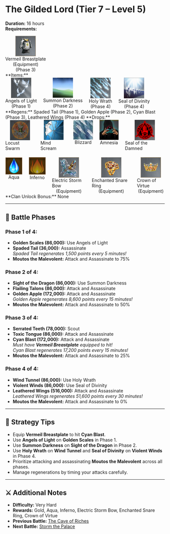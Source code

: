 # The Gilded Lord (Tier 7 – Level 5)

**Duration:** 16 hours  
**Requirements:** 
<div style="display:flex; gap:20px">
  <div style="display:flex; flex-direction:column; align-items:center; width:max-content;">
    <img src="../../../images/equipment/vermeil-breastplate.png" alt="Vermeil Breastplate" width="64" style="cursor:pointer;" onclick="alert('Required for The Gilded Lord!')">
    <div>Vermeil Breastplate</div>
    <div>(Equipment)</div>
    <div>(Phase 3)</div>
  </div>
</div>
**Items:** <div style="display:flex; gap:20px;">
  <div style="display:flex; flex-direction:column; align-items:center; width:max-content;">
    <img src="../../../images/items/angels-of-light.png" alt="Angels of Light" width="64" style="cursor:pointer;" onclick="alert('Spy Defense (3.7M Gold / piece)')">
    <div>Angels of Light</div>
    <div>(Phase 1)</div>
  </div>
  <div style="display:flex; flex-direction:column; align-items:center; width:max-content;">
    <img src="../../../images/items/summon-darkness.png" alt="Summon Darkness" width="64" style="cursor:pointer;" onclick="alert('Spy Attack (12M Gold / piece)')">
    <div>Summon Darkness</div>
    <div>(Phase 2)</div>
  </div>
 <div style="display:flex; flex-direction:column; align-items:center; width:max-content;">
    <img src="../../../images/items/holy-wrath.png" alt="Holy Wrath" width="64" style="cursor:pointer;" onclick="alert('Attack (7.5M Gold / piece)')">
    <div>Holy Wrath</div>
    <div>(Phase 4)</div>
  </div>
  <div style="display:flex; flex-direction:column; align-items:center; width:max-content;">
    <img src="../../../images/items/seal-of-divinity.png" alt="Seal of Divinity" width="64" style="cursor:pointer;" onclick="alert('Defense (6M Gold / piece)')">
    <div>Seal of Divinity</div>
    <div>(Phase 4)</div>
  </div>
</div>
**Regens:** Spaded Tail (Phase 1), Golden Apple (Phase 2), Cyan Blast (Phase 3), Leathered Wings (Phase 4)  
**Drops:** <div style="display:flex; gap:20px; margin-bottom:20px;">
  <div style="display:flex; flex-direction:column; align-items:center; width:max-content;">
    <img src="../../../images/items/locust-swarm.png" alt="Locust Swarm" width="64" style="cursor:pointer;" onclick="alert('Stats: Attack: +25,000,000')">
    <div>Locust Swarm</div>
  </div>
  <div style="display:flex; flex-direction:column; align-items:center; width:max-content;">
    <img src="../../../images/items/mind-scream.png" alt="Mind Scream" width="64" style="cursor:pointer;" onclick="alert('Stats: Spy Attack: +20,000,000')">
    <div>Mind Scream</div>
  </div>
  <div style="display:flex; flex-direction:column; align-items:center; width:max-content;">
    <img src="../../../images/items/blizzard.png" alt="Blizzard" width="64" style="cursor:pointer;" onclick="alert('Stats: Attack: +45,000,000')">
    <div>Blizzard</div>
  </div>
  <div style="display:flex; flex-direction:column; align-items:center; width:max-content;">
    <img src="../../../images/items/amnesia.png" alt="Amnesia" width="64" style="cursor:pointer;" onclick="alert('Stats: Spy Attack: +35,000,000')">
    <div>Amnesia</div>
  </div>
  <div style="display:flex; flex-direction:column; align-items:center; width:max-content;">
    <img src="../../../images/items/seal-of-the-damned.png" alt="Seal of the Damned" width="64" style="cursor:pointer;" onclick="alert('Required for Haunting: The Escape!')">
    <div>Seal of the Damned</div>
  </div>
</div>
<div style="display:flex; gap:20px;">
  <div style="display:flex; flex-direction:column; align-items:center; width:max-content;">
    <img src="../../../images/mage/aqua.png" alt="Aqua" width="64" style="cursor:pointer;" onclick="alert('Used at mage')">
    <div>Aqua</div>
  </div>
  <div style="display:flex; flex-direction:column; align-items:center; width:max-content;">
    <img src="../../../images/mage/inferno.png" alt="Inferno" width="64" style="cursor:pointer;" onclick="alert('Used at mage')">
    <div>Inferno</div>
  </div>
  <div style="display:flex; flex-direction:column; align-items:center; width:max-content;">
    <img src="../../../images/equipment/electric-storm-bow.png" alt="Electric Storm Bow" width="64" style="cursor:pointer;" onclick="alert('Stats: Attack: +14,000,000 / Defense: +7,000,000')">
    <div>Electric Storm Bow</div>
    <div>(Equipment)</div>
  </div>
  <div style="display:flex; flex-direction:column; align-items:center; width:max-content;">
    <img src="../../../images/equipment/enchanted-snare-ring.png" alt="Enchanted Snare Ring" width="64" style="cursor:pointer;" onclick="alert('Stats: Attack: +200,000 / Defense: +200,000')">
    <div>Enchanted Snare Ring</div>
    <div>(Equipment)</div>
  </div>
  <div style="display:flex; flex-direction:column; align-items:center; width:max-content;">
    <img src="../../../images/equipment/crown-of-virtue.png" alt="Crown of Virtue" width="64" style="cursor:pointer;" onclick="alert('Stats: Defense: +1,000,000 / Spy Defense: +3,500,000')">
    <div>Crown of Virtue</div>
    <div>(Equipment)</div>
  </div>
</div>
**Clan Unlock Bonus:** None

---

## 🧪 Battle Phases

### Phase 1 of 4:
- **Golden Scales (86,000):** Use Angels of Light  
- **Spaded Tail (36,000):** Assassinate  
  *Spaded Tail regenerates 1,500 points every 5 minutes!*  
- **Moutos the Malevolent:** Attack and Assassinate to 75%

### Phase 2 of 4:
- **Sight of the Dragon (86,000):** Use Summon Darkness  
- **Flailing Talons (86,000):** Attack and Assassinate  
- **Golden Apple (172,000):** Attack and Assassinate  
  *Golden Apple regenerates 8,600 points every 15 minutes!*  
- **Moutos the Malevolent:** Attack and Assassinate to 50%

### Phase 3 of 4:
- **Serrated Teeth (78,000):** Scout  
- **Toxic Tongue (86,000):** Attack and Assassinate  
- **Cyan Blast (172,000):** Attack and Assassinate  
  *Must have **Vermeil Breastplate** equipped to hit!*  
  *Cyan Blast regenerates 17,200 points every 15 minutes!*  
- **Moutos the Malevolent:** Attack and Assassinate to 25%

### Phase 4 of 4:
- **Wind Tunnel (86,000):** Use Holy Wrath  
- **Violent Winds (86,000):** Use Seal of Divinity  
- **Leathered Wings (516,000):** Attack and Assassinate  
  *Leathered Wings regenerates 51,600 points every 30 minutes!*  
- **Moutos the Malevolent:** Attack and Assassinate to 0%

---

## 🧭 Strategy Tips

- Equip **Vermeil Breastplate** to hit **Cyan Blast**.  
- Use **Angels of Light** on **Golden Scales** in Phase 1.  
- Use **Summon Darkness** on **Sight of the Dragon** in Phase 2.  
- Use **Holy Wrath** on **Wind Tunnel** and **Seal of Divinity** on **Violent Winds** in Phase 4.  
- Prioritize attacking and assassinating **Moutos the Malevolent** across all phases.  
- Manage regenerations by timing your attacks carefully.

---

## ⚔️ Additional Notes

- **Difficulty:** Very Hard  
- **Rewards:** Gold, Aqua, Inferno, Electric Storm Bow, Enchanted Snare Ring, Crown of Virtue  
- **Previous Battle:** [The Cave of Riches](the-cave-of-riches.md)  
- **Next Battle:** [Storm the Palace](storm-the-palace.md)
